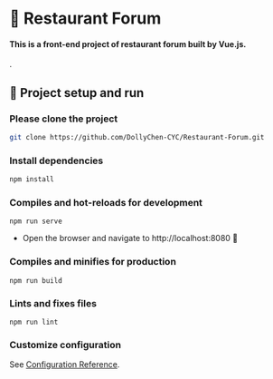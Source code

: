 # 🍱 Restaurant Forum
#### This is a front-end project of restaurant forum built by Vue.js.

.
## 🏃‍ Project setup and run

### Please clone the project
  ```bash
  git clone https://github.com/DollyChen-CYC/Restaurant-Forum.git
  ```
  
### Install dependencies
  ```bash
  npm install
  ```

### Compiles and hot-reloads for development
```
npm run serve
```
- Open the browser and navigate to http://localhost:8080   👀 

### Compiles and minifies for production
```
npm run build
```

### Lints and fixes files
```
npm run lint
```

### Customize configuration
See [Configuration Reference](https://cli.vuejs.org/config/).
